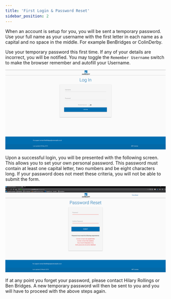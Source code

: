 ```yaml
---
title: 'First Login & Password Reset'
sidebar_position: 2
---
```


When an account is setup for you, you will be sent a temporary password. Use your full name as your username with the first letter in each name as a capital and no space in the middle. For example BenBridges or ColinDerby.

Use your temporary password this first time. If any of your details are incorrect, you will be notified. You may toggle the `Remember Username` switch to make the browser remember and autofill your Username.

<img src='/img/login-1.png'></img>

Upon a successful login, you will be presented with the following screen. This allows you to set your own personal password. This password must contain at least one capital letter, two numbers and be eight characters long. If your password does not meet these criteria, you will not be able to submit the form.

<img src='/img/login-2.png'></img>

If at any point you forget your password, please contact Hilary Rollings or Ben Bridges. A new temporary password will then be sent to you and you will have to proceed with the above steps again.
